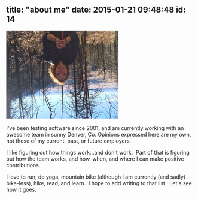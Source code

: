 title: "about me"
date: 2015-01-21 09:48:48
id: 14
---

[![Me](selfie.jpg "It's me!")](selfie.jpg)

I've been testing software since 2001, and am currently working with an awesome team in sunny Denver, Co. Opinions expressed here are my own, not those of my current, past, or future employers.

I like figuring out how things work...and don't work.  Part of that is figuring out how the team works, and how, when, and where I can make positive contributions.

I love to run, do yoga, mountain bike (although I am currently (and sadly) bike-less), hike, read, and learn.  I hope to add writing to that list.  Let's see how it goes.
